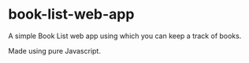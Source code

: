 # book-list-web-app
A simple Book List web app using which you can keep a track of books.

Made using pure Javascript.
